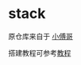 # stack

原仓库来自于 [小傅哥](https://github.com/fuzhengwei/fuzhengwei.github.io)

搭建教程可参考[教程](https://wx.zsxq.com/dweb2/index/topic_detail/818244244118542)
